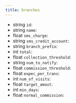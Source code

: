 ```yaml
---
title: branches  
---
```


- <span class="type">string</span>  <span class="v-identifier">`id`</span>:
- <span class="type">string</span>  <span class="v-identifier">`name`</span>:
- <span class="type">float</span>  <span class="v-identifier">`sms_charge`</span>:
- <span class="type">string</span>  <span class="v-identifier">`sms_credit_account`</span>:
- <span class="type">string</span>  <span class="v-identifier">`branch_prefix`</span>:
- <span class="type">int</span>  <span class="v-identifier">`total`</span>:
- <span class="type">float</span>  <span class="v-identifier">`collection_threshold`</span>:
- <span class="type">string</span>  <span class="v-identifier">`num_to_notify`</span>:
- <span class="type">float</span>  <span class="v-identifier">`commission_threshold`</span>:
- <span class="type">float</span>  <span class="v-identifier">`expec_per_trans`</span>:
- <span class="type">int</span>  <span class="v-identifier">`num_of_visits`</span>:
- <span class="type">float</span>  <span class="v-identifier">`target_amout`</span>:
- <span class="type">int</span>  <span class="v-identifier">`min_days`</span>:
- <span class="type">float</span>  <span class="v-identifier">`normal_commission`</span>:
